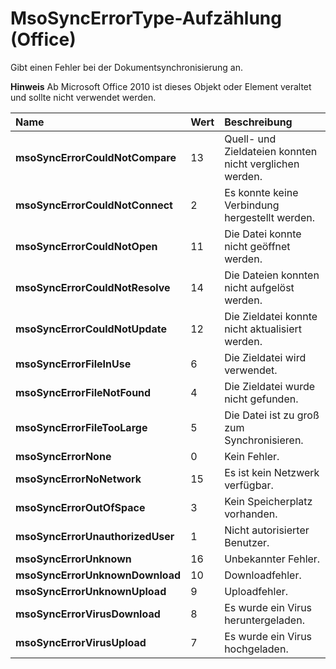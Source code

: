 
# MsoSyncErrorType-Aufzählung (Office)

Gibt einen Fehler bei der Dokumentsynchronisierung an.


 **Hinweis**  Ab Microsoft Office 2010 ist dieses Objekt oder Element veraltet und sollte nicht verwendet werden.



|**Name**|**Wert**|**Beschreibung**|
|:-----|:-----|:-----|
|**msoSyncErrorCouldNotCompare**|13|Quell- und Zieldateien konnten nicht verglichen werden.|
|**msoSyncErrorCouldNotConnect**|2|Es konnte keine Verbindung hergestellt werden.|
|**msoSyncErrorCouldNotOpen**|11|Die Datei konnte nicht geöffnet werden.|
|**msoSyncErrorCouldNotResolve**|14|Die Dateien konnten nicht aufgelöst werden.|
|**msoSyncErrorCouldNotUpdate**|12|Die Zieldatei konnte nicht aktualisiert werden.|
|**msoSyncErrorFileInUse**|6|Die Zieldatei wird verwendet.|
|**msoSyncErrorFileNotFound**|4|Die Zieldatei wurde nicht gefunden.|
|**msoSyncErrorFileTooLarge**|5|Die Datei ist zu groß zum Synchronisieren.|
|**msoSyncErrorNone**|0|Kein Fehler.|
|**msoSyncErrorNoNetwork**|15|Es ist kein Netzwerk verfügbar.|
|**msoSyncErrorOutOfSpace**|3|Kein Speicherplatz vorhanden.|
|**msoSyncErrorUnauthorizedUser**|1|Nicht autorisierter Benutzer.|
|**msoSyncErrorUnknown**|16|Unbekannter Fehler.|
|**msoSyncErrorUnknownDownload**|10|Downloadfehler.|
|**msoSyncErrorUnknownUpload**|9|Uploadfehler.|
|**msoSyncErrorVirusDownload**|8|Es wurde ein Virus heruntergeladen.|
|**msoSyncErrorVirusUpload**|7|Es wurde ein Virus hochgeladen.|
